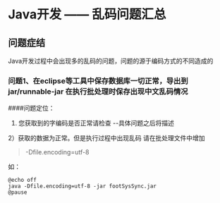 # Java开发 —— 乱码问题汇总 #

## 问题症结 ##
Java开发过程中会出现多的乱码的问题，问题的源于编码方式的不同造成的

### 问题1、在eclipse等工具中保存数据库一切正常，导出到jar/runnable-jar 在执行批处理时保存出现中文乱码情况

####问题定位：  
1) 您获取到的字编码是否正常请检查  --具体问题之后将描述

2）获取的数据为正常。但是执行过程中出现乱码
请在批处理文件中增加 
> -Dfile.encoding=utf-8
		
如：

`@echo off `  
`java -Dfile.encoding=utf-8 -jar footSysSync.jar`   
`@pause`
    